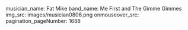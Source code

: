musician_name: Fat Mike
band_name: Me First and The Gimme Gimmes
img_src: images/musician0806.png
onmouseover_src: 
pagination_pageNumber: 1688